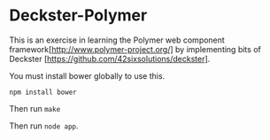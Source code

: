 Deckster-Polymer
================

This is an exercise in learning the Polymer web component framework[http://www.polymer-project.org/] by implementing bits of Deckster [https://github.com/42sixsolutions/deckster].

You must install bower globally to use this.

    npm install bower

Then run `make`

Then run `node app`.